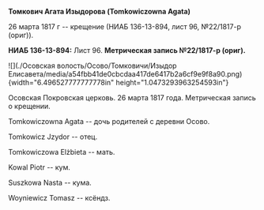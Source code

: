 **Томкович Агата Изыдорова (Tomkowiczowna Agata)**

26 марта 1817 г -- крещение (НИАБ 136-13-894, лист 96, №22/1817-р
(ориг)).

**НИАБ 136-13-894:** Лист 96. **Метрическая запись №22/1817-р (ориг).**

![](./Осовская волость/Осово/Томковичи/Изыдор Елисавета/media/a54fbb41de0cbcdaa417de6417b2a6cf9e9f8a90.png){width="6.496527777777778in"
height="1.0473293963254593in"}

Осовская Покровская церковь. 26 марта 1817 года. Метрическая запись о
крещении.

Tomkowiczowna Agata -- дочь родителей с деревни Осовo.

Tomkowicz Jzydor -- отец.

Tomkowiczowa Elżbieta -- мать.

Kowal Piotr -- кум.

Suszkowa Nasta -- кума.

Woyniewicz Tomasz -- ксёндз.
